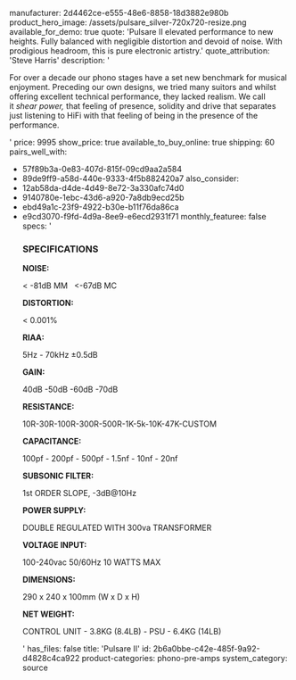 manufacturer: 2d4462ce-e555-48e6-8858-18d3882e980b
product_hero_image: /assets/pulsare_silver-720x720-resize.png
available_for_demo: true
quote: 'Pulsare II elevated performance to new heights. Fully balanced with negligible distortion and devoid of noise. With prodigious headroom, this is pure electronic artistry.'
quote_attribution: 'Steve Harris'
description: '<p>For over a decade our phono stages have a set new benchmark for musical enjoyment. Preceding our own designs, we tried many suitors and&nbsp;whilst offering excellent technical performance, they lacked realism. We call it&nbsp;<em>shear power,</em>&nbsp;that feeling of presence, solidity and drive that separates just listening to HiFi with that feeling of being in the presence of the performance.&nbsp;&nbsp;</p>'
price: 9995
show_price: true
available_to_buy_online: true
shipping: 60
pairs_well_with:
  - 57f89b3a-0e83-407d-815f-09cd9aa2a584
  - 89de9ff9-a58d-440e-9333-4f5b882420a7
also_consider:
  - 12ab58da-d4de-4d49-8e72-3a330afc74d0
  - 9140780e-1ebc-43d6-a920-7a8db9ecd25b
  - ebd49a1c-23f9-4922-b30e-b11f76da86ca
  - e9cd3070-f9fd-4d9a-8ee9-e6ecd2931f71
monthly_featuree: false
specs: '<h3>SPECIFICATIONS</h3><p><strong>NOISE:</strong></p><p>&lt; -81dB MM&nbsp; &nbsp;&lt;-67dB MC</p><p><strong>DISTORTION:</strong></p><p>&lt; 0.001%</p><p><strong>RIAA:</strong></p><p>5Hz - 70kHz ±0.5dB</p><p><strong>GAIN:</strong></p><p>40dB -50dB -60dB -70dB</p><p><strong>RESISTANCE:</strong></p><p>10R-30R-100R-300R-500R-1K-5k-10K-47K-CUSTOM</p><p><strong>CAPACITANCE:</strong></p><p>100pf - 200pf - 500pf - 1.5nf - 10nf - 20nf</p><p><strong>SUBSONIC FILTER:</strong></p><p>1st ORDER SLOPE, -3dB@10Hz</p><p><strong>POWER SUPPLY:</strong></p><p>DOUBLE REGULATED WITH 300va TRANSFORMER</p><p><strong>VOLTAGE INPUT:</strong></p><p>100-240vac 50/60Hz 10 WATTS MAX</p><p><strong>DIMENSIONS:</strong></p><p>290 x 240 x 100mm (W x D x H)</p><p><strong>NET WEIGHT:</strong></p><p>CONTROL UNIT - 3.8KG (8.4LB) - PSU - 6.4KG (14LB)</p>'
has_files: false
title: 'Pulsare II'
id: 2b6a0bbe-c42e-485f-9a92-d4828c4ca922
product-categories: phono-pre-amps
system_category: source
